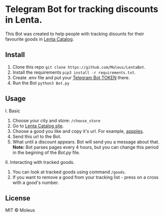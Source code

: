 # Telegram Bot for tracking discounts in Lenta.
This Bot was created to help people with tracking disounts for their favourite goods in [Lenta Catalog](https://lenta.com/catalog/).

## Install
1. Clone this repo `git clone https://github.com/Moleus/LentaBot`.
2. Install the requirements `pip3 install -r requirements.txt`.
3. Create .env file and put your [Telegram Bot TOKEN](https://core.telegram.org/bots#3-how-do-i-create-a-bot) there.
4. Run the Bot `python3 Bot.py`

## Usage
I. Basic
   1. Choose your city and store: `/choose_store`
   2. Go to [Lenta Catalog site](https://lenta.com/catalog/).
   3. Choose a good you like and copy it's url. For example, [appples](https://lenta.com/catalog/frukty-i-ovoshchi/frukty/yabloki/yabloki-golden-fas-ves-1kg/).
   4. Send this url to the Bot.
   5. What until a discount appears. Bot will send you a message about that.
   **Note:** Bot parses pages every 4 hours, but you can change this period in the begining of the *Bot.py* file.

II. Interacting with tracked goods.
   1. You can look at tracked goods using command `/goods`.
   2. If you want to remove a good from your tracking list - press on a cross with a good's number.

## License
MIT © Moleus
